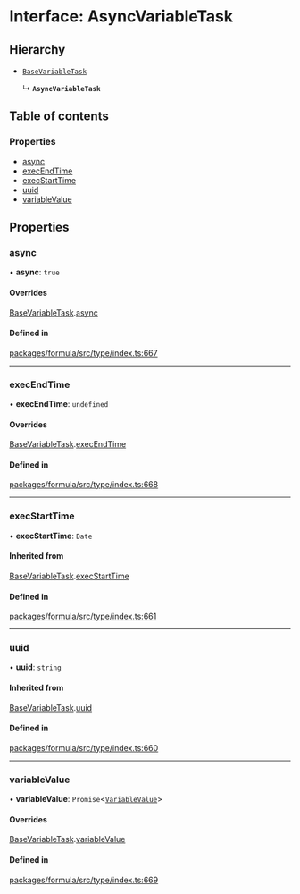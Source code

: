 # Interface: AsyncVariableTask

## Hierarchy

- [`BaseVariableTask`](BaseVariableTask.md)

  ↳ **`AsyncVariableTask`**

## Table of contents

### Properties

- [async](AsyncVariableTask.md#async)
- [execEndTime](AsyncVariableTask.md#execendtime)
- [execStartTime](AsyncVariableTask.md#execstarttime)
- [uuid](AsyncVariableTask.md#uuid)
- [variableValue](AsyncVariableTask.md#variablevalue)

## Properties

### <a id="async" name="async"></a> async

• **async**: `true`

#### Overrides

[BaseVariableTask](BaseVariableTask.md).[async](BaseVariableTask.md#async)

#### Defined in

[packages/formula/src/type/index.ts:667](https://github.com/mashcard/mashcard/blob/main/packages/formula/src/type/index.ts#L667)

---

### <a id="execendtime" name="execendtime"></a> execEndTime

• **execEndTime**: `undefined`

#### Overrides

[BaseVariableTask](BaseVariableTask.md).[execEndTime](BaseVariableTask.md#execendtime)

#### Defined in

[packages/formula/src/type/index.ts:668](https://github.com/mashcard/mashcard/blob/main/packages/formula/src/type/index.ts#L668)

---

### <a id="execstarttime" name="execstarttime"></a> execStartTime

• **execStartTime**: `Date`

#### Inherited from

[BaseVariableTask](BaseVariableTask.md).[execStartTime](BaseVariableTask.md#execstarttime)

#### Defined in

[packages/formula/src/type/index.ts:661](https://github.com/mashcard/mashcard/blob/main/packages/formula/src/type/index.ts#L661)

---

### <a id="uuid" name="uuid"></a> uuid

• **uuid**: `string`

#### Inherited from

[BaseVariableTask](BaseVariableTask.md).[uuid](BaseVariableTask.md#uuid)

#### Defined in

[packages/formula/src/type/index.ts:660](https://github.com/mashcard/mashcard/blob/main/packages/formula/src/type/index.ts#L660)

---

### <a id="variablevalue" name="variablevalue"></a> variableValue

• **variableValue**: `Promise`<[`VariableValue`](../README.md#variablevalue)\>

#### Overrides

[BaseVariableTask](BaseVariableTask.md).[variableValue](BaseVariableTask.md#variablevalue)

#### Defined in

[packages/formula/src/type/index.ts:669](https://github.com/mashcard/mashcard/blob/main/packages/formula/src/type/index.ts#L669)
